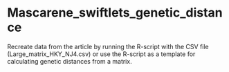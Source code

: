 # Mascarene_swiftlets_genetic_distance

Recreate data from the article by running the R-script with the CSV file (Large_matrix_HKY_NJ4.csv) or use the R-script as a template for calculating genetic distances from a matrix.
